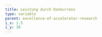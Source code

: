 ```yaml
---
title: Leistung durch Konkurrenz
type: variable
parent: excellence-of-accelerator-research
i_x: 1.5
i_y: 30
---
```

